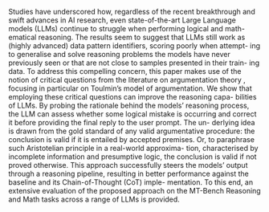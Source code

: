 Studies have underscored how, regardless of the recent breakthrough
and swift advances in AI research, even state-of-the-art Large Language
models (LLMs) continue to struggle when performing logical and math-
ematical reasoning. The results seem to suggest that LLMs still work as
(highly advanced) data pattern identifiers, scoring poorly when attempt-
ing to generalise and solve reasoning problems the models have never
previously seen or that are not close to samples presented in their train-
ing data. To address this compelling concern, this paper makes use of the
notion of critical questions from the literature on argumentation theory ,
focusing in particular on Toulmin’s model of argumentation. We show
that employing these critical questions can improve the reasoning capa-
bilities of LLMs. By probing the rationale behind the models’ reasoning
process, the LLM can assess whether some logical mistake is occurring and
correct it before providing the final reply to the user prompt. The un-
derlying idea is drawn from the gold standard of any valid argumentative
procedure: the conclusion is valid if it is entailed by accepted premises.
Or, to paraphrase such Aristotelian principle in a real-world approxima-
tion, characterised by incomplete information and presumptive logic, the
conclusion is valid if not proved otherwise. This approach successfully
steers the models’ output through a reasoning pipeline, resulting in better
performance against the baseline and its Chain-of-Thought (CoT) imple-
mentation. To this end, an extensive evaluation of the proposed approach
on the MT-Bench Reasoning and Math tasks across a range of LLMs is
provided.